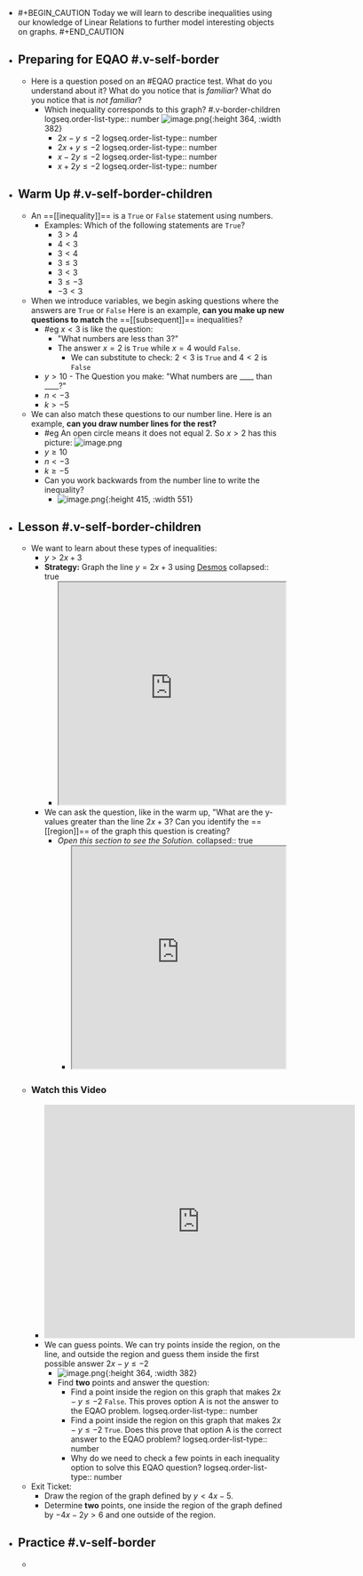 - #+BEGIN_CAUTION
  Today we will learn to describe inequalities using our knowledge of Linear Relations to further model interesting objects on graphs.
  #+END_CAUTION
- ## Preparing for EQAO #.v-self-border
	- Here is a question posed on an #EQAO practice test. What do you understand about it? What do you notice that is *familiar*? What do you notice that is *not familiar*?
		- Which inequality corresponds to this graph? #.v-border-children 
		  logseq.order-list-type:: number
		  ![image.png](../assets/image_1748372403293_0.png){:height 364, :width 382}
			- $2x-y\leq-2$
			  logseq.order-list-type:: number
			- $2x+y\le-2$
			  logseq.order-list-type:: number
			- $x-2y\le-2$
			  logseq.order-list-type:: number
			- $x+2y\le-2$
			  logseq.order-list-type:: number
- ## Warm Up #.v-self-border-children
	- An ==[[inequality]]== is a `True` or `False` statement using numbers.
		- Examples: Which of the following statements are `True`?
			- $3>4$
			- $4<3$
			- $3<4$
			- $3\leq3$
			- $3<3$
			- $3\leq-3$
			- $-3<3$
	- When we introduce variables, we begin asking questions where the answers are `True` or `False` Here is an example, **can you make up new questions to match** the ==[[subsequent]]== inequalities?
		- #eg $x<3$ is like the question:
			- "What numbers are less than 3?"
			- The answer $x=2$ is `True` while $x=4$ would `False`.
				- We can substitute to check:  $2<3$ is `True` and $4<2$ is `False`
		- $y>10$ - The Question you make:  "What numbers are \_\_\_\_ than \_\_\_\_?"
		- $n<-3$
		- $k>-5$
	- We can also match these questions to our number line. Here is an example, **can you draw number lines for the rest?**
		- #eg An open circle means it does not equal 2. So $x>2$ has this picture:
		  ![image.png](../assets/image_1748373147068_0.png)
		- $y\geq10$
		- $n<-3$
		- $k\geq-5$
		- Can you work backwards from the number line to write the inequality?
			- ![image.png](../assets/image_1748374109210_0.png){:height 415, :width 551}
- ## Lesson #.v-self-border-children
	- We want to learn about these types of inequalities:
		- $y>2x+3$
		- **Strategy:** Graph the line $y=2x+3$ using [Desmos](https://desmos.com/calculator)
		  collapsed:: true
			- <iframe src = "https://www.desmos.com/calculator/4brddn7vio" style="height: 400px; width: 100%" ></iframe>
		- We can ask the question, like in the warm up, "What are the y-values greater than the line $2x+3$? Can you identify the ==[[region]]== of the graph this question is creating?
			- *Open this section to see the Solution.*
			  collapsed:: true
				- <iframe src = "https://www.desmos.com/calculator/f01d8fn3hi" style="height: 400px; width: 100%" ></iframe>
	- ### Watch this Video
		- <iframe width="560" height="420" src="https://www.youtube.com/embed/P_-c9D6mjGA?si=93BnTj_s2tu_Dwie" title="YouTube video player" frameborder="0" allow="accelerometer; autoplay; clipboard-write; encrypted-media; gyroscope; picture-in-picture; web-share" referrerpolicy="strict-origin-when-cross-origin" allowfullscreen></iframe>
		- We can guess points. We can try points inside the region, on the line, and outside the region and guess them inside the first possible answer $2x-y\leq-2$
			- ![image.png](../assets/image_1748372403293_0.png){:height 364, :width 382}
			- Find **two** points and answer the question:
				- Find a point inside the region on this graph that makes $2x-y\leq-2$ `False`. This proves option A is not the answer to the EQAO problem.
				  logseq.order-list-type:: number
				- Find a point inside the region on this graph that makes $2x-y\leq-2$ `True`. Does this prove that option A is the correct answer to the EQAO problem?
				  logseq.order-list-type:: number
				- Why do we need to check a few points in each inequality option to solve this EQAO question?
				  logseq.order-list-type:: number
	- Exit Ticket:
		- Draw the region of the graph defined by $y<4x-5$.
		- Determine **two** points, one inside the region of the graph defined by $-4x-2y>6$ and one outside of the region.
- ## Practice #.v-self-border
	-